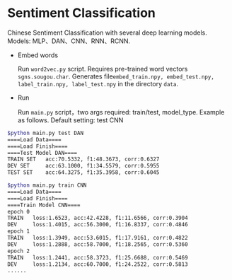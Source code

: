 # Sentiment Classification

Chinese Sentiment Classification with several deep learning models. Models: MLP、DAN、CNN、RNN、RCNN.

- Embed words  
  
  Run `word2vec.py` script. Requires pre-trained word vectors `sgns.sougou.char`. Generates file`embed_train.npy, embed_test.npy, label_train.npy, label_test.npy` in the directory `data`.
- Run
  
  Run `main.py` script，two args required: train/test, model_type. Example as follows. 
  Default setting: test CNN

```bash
$python main.py test DAN
====Load Data====
====Load Finish====
====Test Model DAN====
TRAIN SET	acc:70.5332, f1:48.3673, corr:0.6327
DEV SET  	acc:63.1000, f1:34.5579, corr:0.5955
TEST SET 	acc:64.3275, f1:35.3958, corr:0.6045
```

```bash
$python main.py train CNN
====Load Data====
====Load Finish====
====Train Model CNN====
epoch 0
TRAIN	loss:1.6523, acc:42.4228, f1:11.6566, corr:0.3904
DEV  	loss:1.4015, acc:56.3000, f1:16.8337, corr:0.4846
epoch 1
TRAIN	loss:1.3949, acc:53.6015, f1:17.9161, corr:0.4822
DEV  	loss:1.2888, acc:58.7000, f1:18.2565, corr:0.5360
epoch 2
TRAIN	loss:1.2441, acc:58.3723, f1:25.6688, corr:0.5469
DEV  	loss:1.2134, acc:60.7000, f1:24.2522, corr:0.5813
......
```
